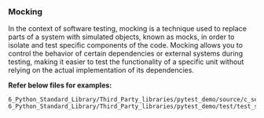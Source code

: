### Mocking

In the context of software testing, mocking is a technique
used to replace parts of a system with simulated objects, 
known as mocks, in order to isolate and test specific components
of the code. Mocking allows you to control the behavior of certain
dependencies or external systems during testing, making it easier to
test the functionality of a specific unit without relying on the actual
implementation of its dependencies.

**Refer below files for examples:**
```commandline
6_Python_Standard_Library/Third_Party_libraries/pytest_demo/source/c_service.py
6_Python_Standard_Library/Third_Party_libraries/pytest_demo/test/test_service.py
```
